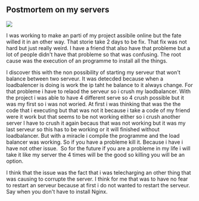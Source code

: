## Postmortem on my servers
<img src="https://redmondmag.com/articles/2016/02/02/~/media/ECG/redmondmag/Images/introimages2014/0415red_F1Ransomware.ashx">

I was working to make an parti of my project assibile online but the fate willed it in an other way. That storie take 2 days to be fix. That fix was not hard but just really weird.
I have a friend that also have that probleme but a lot of people didn't have that probleme so that was confusing.
The root cause was the execution of an programme to install all the things.

I discover this with the non possibility of starting my serveur that won't balance between two serveur.
It was detecded because when a loadbalencer is doing is work the ip taht he balance to it always change.
For that probleme i have to relaod the serveur so i crush my laodbalancer. With the project i was able to have  4 different serve so 4 crush possible but it was my first so i was not woried.
At first i was thinking that was the the code that i executing but that was not it because i take a code of my friend were it work but that seems to be not working either so i crush another server
I have to crush it again becaus that was not working but it was my last serveur so this has to be working or it will finished without loadbalancer. But with a miracle i compile the programme and the load balancer was working. So if you have a probleme kill it. Because i have i have not other issue. 
So for the future if you are a probleme in my life i will take it like my server the 4 times will be the good so killing you will be an option.

I think that the issue was the fact that i was telecharging an other thing that was causing to corrupte the server.
I think for me that was to have no fear to restart an serveur because at first i do not wanted to restart the serveur.
Say when you don't have to install Nginx.